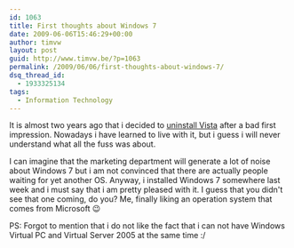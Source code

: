 ```yaml
---
id: 1063
title: First thoughts about Windows 7
date: 2009-06-06T15:46:29+00:00
author: timvw
layout: post
guid: http://www.timvw.be/?p=1063
permalink: /2009/06/06/first-thoughts-about-windows-7/
dsq_thread_id:
  - 1933325134
tags:
  - Information Technology
---
```

It is almost two years ago that i decided to [uninstall Vista](http://www.timvw.be/about-the-wow-i-removed-vista-from-my-harddisk-experience/) after a bad first impression. Nowadays i have learned to live with it, but i guess i will never understand what all the fuss was about.

I can imagine that the marketing department will generate a lot of noise about Windows 7 but i am not convinced that there are actually people waiting for yet another OS. Anyway, i installed Windows 7 somewhere last week and i must say that i am pretty pleased with it. I guess that you didn't see that one coming, do you? Me, finally liking an operation system that comes from Microsoft 😉

PS: Forgot to mention that i do not like the fact that i can not have Windows Virtual PC and Virtual Server 2005 at the same time :/
